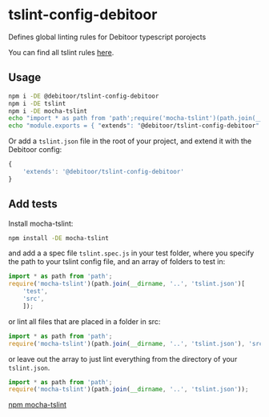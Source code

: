# tslint-config-debitoor

Defines global linting rules for Debitoor typescript porojects

You can find all tslint rules [here](https://palantir.github.io/tslint/rules/).

## Usage

```bash
npm i -DE @debitoor/tslint-config-debitoor
npm i -DE tslint
npm i -DE mocha-tslint
echo "import * as path from 'path';require('mocha-tslint')(path.join(__dirname, '..', 'tslint.json'));" > test/tslint.spec.js
echo "module.exports = { "extends": "@debitoor/tslint-config-debitoor" };" > tslint.json
```

Or add a `tslint.json` file in the root of your project, and extend it with the Debitoor config:

```typescript
{
	'extends': '@debitoor/tslint-config-debitoor'
}
```

## Add tests

Install mocha-tslint:

```bash
npm install -DE mocha-tslint
```

and add a a spec file `tslint.spec.js` in your test folder, where you specify the path to your tslint config file, and an array of folders to test in:

```typescript
import * as path from 'path';
require('mocha-tslint')(path.join(__dirname, '..', 'tslint.json')[
	'test',
	'src',
	]);
```

or lint all files that are placed in a folder in src:

```typescript
import * as path from 'path';
require('mocha-tslint')(path.join(__dirname, '..', 'tslint.json'), 'src/*');
```

or leave out the array to just lint everything from the directory of your `tslint.json`.

```typescript
import * as path from 'path';
require('mocha-tslint')(path.join(__dirname, '..', 'tslint.json'));
```

[npm mocha-tslint](https://www.npmjs.com/package/mocha-tslint)